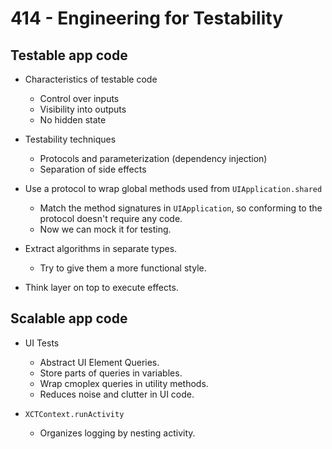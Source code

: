 # 414 - Engineering for Testability

## Testable app code

- Characteristics of testable code
  - Control over inputs
  - Visibility into outputs
  - No hidden state

- Testability techniques
  - Protocols and parameterization (dependency injection)
  - Separation of side effects
  
- Use a protocol to wrap global methods used from `UIApplication.shared`
  - Match the method signatures in `UIApplication`, so conforming to the protocol doesn't require any code.
  - Now we can mock it for testing.
  
- Extract algorithms in separate types.
  - Try to give them a more functional style.
- Think layer on top to execute effects.

## Scalable app code

- UI Tests
  - Abstract UI Element Queries.
  - Store parts of queries in variables.
  - Wrap cmoplex queries in utility methods.
  - Reduces noise and clutter in UI code.

- `XCTContext.runActivity`
  - Organizes logging by nesting activity.